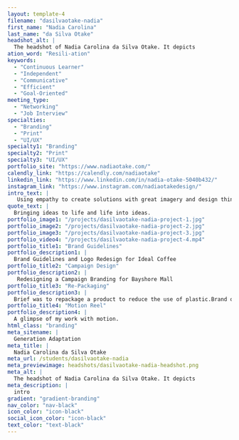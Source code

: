 ```yaml
---
layout: template-4
filename: "dasilvaotake-nadia" 
first_name: "Nadia Carolina"
last_name: "da Silva Otake"
headshot_alt: |
  The headshot of Nadia Carolina da Silva Otake. It depicts
ation_word: "Resili-ation"
keywords:
  - "Continuous Learner"
  - "Independent"
  - "Communicative"
  - "Efficient"
  - "Goal-Oriented"
meeting_type:
  - "Networking"
  - "Job Interview"
specialties:
  - "Branding"
  - "Print"
  - "UI/UX"
specialty1: "Branding"
specialty2: "Print"
specialty3: "UI/UX"
portfolio_site: "https://www.nadiaotake.com/"
calendly_link: "https://calendly.com/nadiaotake"
linkedin_link: "https://www.linkedin.com/in/nadia-otake-5040b432/"
instagram_link: "https://www.instagram.com/nadiaotakedesign/"
intro_text: |
   Using empathy to create solutions with great imagery and design thinking. Trying to dignify humans and brands through my skills.With a very creative brain, experienced in mixed medias, writing upside down and with a strong passion for excellence and beauty. 
quote_text: |
  Bringing ideas to life and life into ideas.
portfolio_image1: "/projects/dasilvaotake-nadia-project-1.jpg"
portfolio_image2: "/projects/dasilvaotake-nadia-project-2.jpg"
portfolio_image3: "/projects/dasilvaotake-nadia-project-3.jpg"
portfolio_video4: "/projects/dasilvaotake-nadia-project-4.mp4"
portfolio_title1: "Brand Guidelines"
portfolio_description1: |
  Brand Guidelines and Logo Redesign for Ideal Coffee
portfolio_title2: "Campaign Design"
portfolio_description2: |
   Redesigning a Campaign Branding for Bayshore Mall
portfolio_title3: "Re-Packaging"
portfolio_description3: |
  Brief was to repackage a product to reduce the use of plastic.Brand of choice: GraceProduct: Quinoa 
portfolio_title4: "Motion Reel"
portfolio_description4: |
  A glimpse of my work with motion.
html_class: "branding"
meta_sitename: |
  Generation Adaptation
meta_title: |
  Nadia Carolina da Silva Otake
meta_url: /students/dasilvaotake-nadia
meta_previewimage: headshots/dasilvaotake-nadia-headshot.png
meta_alt: |
  The headshot of Nadia Carolina da Silva Otake. It depicts
meta_description: |
  intro
gradient: "gradient-branding"
nav_color: "nav-black"
icon_color: "icon-black"
social_icon_color: "icon-black"
text_color: "text-black"
---
```


